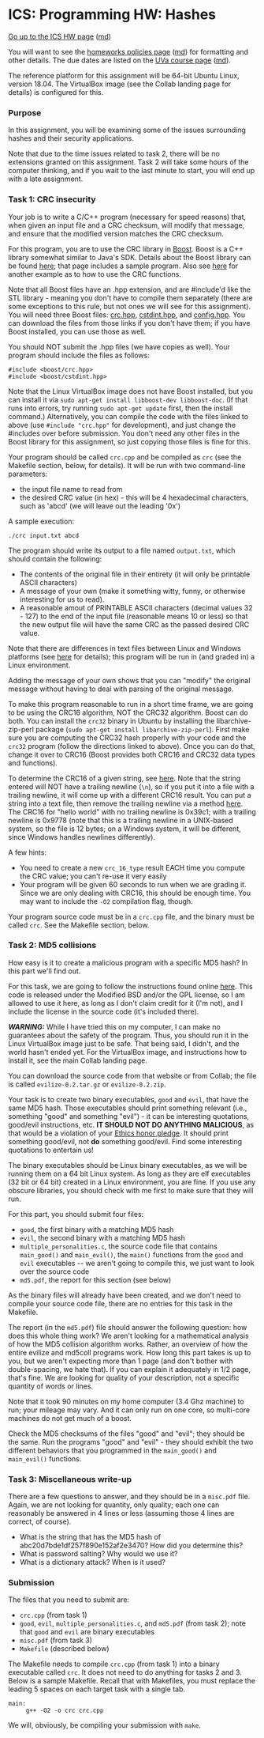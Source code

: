 ICS: Programming HW: Hashes
===========================

[Go up to the ICS HW page](index.html) ([md](index.md))

You will want to see the
[homeworks policies page](../uva/hw-policies.html)
([md](../uva/hw-policies.md)) for formatting and other details.  The
due dates are listed on the [UVa course page](../uva/index.html)
([md](../uva/index.md)).

The reference platform for this assignment will be 64-bit Ubuntu Linux, version 18.04.  The VirtualBox image (see the Collab landing page for details) is configured for this.

### Purpose

In this assignment, you will be examining some of the issues surrounding hashes and their security applications.

Note that due to the time issues related to task 2, there will be no extensions granted on this assignment.  Task 2 will take some hours of the computer thinking, and if you wait to the last minute to start, you will end up with a late assignment.


### Task 1: CRC insecurity

Your job is to write a C/C++ program (necessary for speed reasons) that, when given an input file and a CRC checksum, will modify that message, and ensure that the modified version matches the CRC checksum.

For this program, you are to use the CRC library in [Boost](https://en.wikipedia.org/wiki/Boost_(C%2B%2B_libraries)). Boost is a C++ library somewhat similar to Java's SDK.  Details about the Boost library can be found [here](http://www.boost.org/doc/libs/1_68_0/libs/crc/crc.html); that page includes a sample program.  Also see [here](http://stackoverflow.com/questions/2573726/how-to-use-boostcrc) for another example as to how to use the CRC functions.

Note that all Boost files have an .hpp extension, and are #include'd like the STL library - meaning you don't have to compile them separately (there are some exceptions to this rule, but not ones we will see for this assignment).  You will need three Boost files: [crc.hpp](http://www.boost.org/doc/libs/1_68_0/boost/crc.hpp), [cstdint.hpp](http://www.boost.org/doc/libs/1_68_0/boost/cstdint.hpp), and [config.hpp](http://www.boost.org/doc/libs/1_68_0/boost/config.hpp). You can download the files from those links if you don't have them; if you have Boost installed, you can use those as well.

You should NOT submit the .hpp files (we have copies as well).  Your program should include the files as follows:

```
#include <boost/crc.hpp>
#include <boost/cstdint.hpp>
```

Note that the Linux VirtualBox image does not have Boost installed, but you can install it via `sudo apt-get install libboost-dev libboost-doc`.  (If that runs into errors, try running `sudo apt-get update` first, then the install command.)  Alternatively, you can compile the code with the files linked to above (use `#include "crc.hpp"` for development), and just change the #includes over before submission.  You don't need any other files in the Boost library for this assignment, so just copying those files is fine for this.

Your program should be called `crc.cpp` and be compiled as `crc` (see the Makefile section, below, for details).  It will be run with two command-line parameters:

- the input file name to read from
- the desired CRC value (in hex) - this will be 4 hexadecimal characters, such as 'abcd' (we will leave out the leading '0x')

A sample execution:

```
./crc input.txt abcd
```

The program should write its output to a file named `output.txt`, which should contain the following:

- The contents of the original file in their entirety (it will only be printable ASCII characters)
- A message of your own (make it something witty, funny, or otherwise interesting for us to read).
- A reasonable amout of PRINTABLE ASCII characters (decimal values 32 - 127) to the end of the input file (reasonable means 10 or less) so that the new output file will have the same CRC as the passed desired CRC value.

Note that there are differences in text files between Linux and Windows platforms (see [here](http://en.wikipedia.org/wiki/Newline) for details); this program will be run in (and graded in) a Linux environment.

Adding the message of your own shows that you can "modify" the original message without having to deal with parsing of the original message.

To make this program reasonable to run in a short time frame, we are going to be using the CRC16 algorithm, NOT the CRC32 algorithm.  Boost can do both.  You can install the `crc32` binary in Ubuntu by installing the libarchive-zip-perl package (`sudo apt-get install libarchive-zip-perl`).  First make sure you are computing the CRC32 hash properly with your code and the `crc32` program (follow the directions linked to above).  Once you can do that, change it over to CRC16 (Boost provides both CRC16 and CRC32 data types and functions).

To determine the CRC16 of a given string, see [here](https://www.lammertbies.nl/comm/info/crc-calculation.html).  Note that the string entered will NOT have a trailing newline (`\n`), so if you put it into a file with a trailing newline, it will come up with a different CRC16 result.  You can put a string into a text file, then remove the trailing newline via a method [here](https://stackoverflow.com/questions/1654021/how-can-i-delete-a-newline-if-it-is-the-last-character-in-a-file).  The CRC16 for "hello world" with no trailing newline is 0x39c1; with a trailing newline is 0x9778 (note that this is a trailing newline in a UNIX-based system, so the file is 12 bytes; on a Windows system, it will be different, since Windows handles newlines differently).

A few hints:

- You need to create a new `crc_16_type` result EACH time you compute the CRC value; you can't re-use it very easily
- Your program will be given 60 seconds to run when we are grading it.  Since we are only dealing with CRC16, this should be enough time.  You may want to include the `-O2` compilation flag, though.

Your program source code must be in a `crc.cpp` file, and the binary must be called `crc`.  See the Makefile section, below.


### Task 2: MD5 collisions

How easy is it to create a malicious program with a specific MD5 hash?  In this part we'll find out.

For this task, we are going to follow the instructions found online [here](http://www.mscs.dal.ca/~selinger/md5collision/).  This code is released under the Modified BSD and/or the GPL license, so I am allowed to use it here, as long as I don't claim credit for it (I'm not), and I include the license in the source code (it's included there).

***WARNING:*** While I have tried this on my computer, I can make no guarantees about the safety of the program.  Thus, you should run it in the Linux VirtualBox image just to be safe.  That being said, I didn't, and the world hasn't ended yet.  For the VirtualBox image, and instructions how to install it, see the main Collab landing page.

You can download the source code from that website or from Collab; the file is called `evilize-0.2.tar.gz` or `evilize-0.2.zip`.

Your task is to create two binary executables, `good` and `evil`, that have the same MD5 hash.  Those executables should print something relevant (i.e., something "good" and something "evil") - it can be interesting quotations, good/evil instructions, etc.  __IT SHOULD NOT DO ANYTHING MALICIOUS__, as that would be a violation of your [Ethics honor pledge](../uva/ethics-pledge.pdf).  It should print something good/evil, not __do__ something good/evil.  Find some interesting quotations to entertain us!

The binary executables should be Linux binary executables, as we will be running them on a 64 bit Linux system.  As long as they are elf executables (32 bit or 64 bit) created in a Linux environment, you are fine.  If you use any obscure libraries, you should check with me first to make sure that they will run.

For this part, you should submit four files:

- `good`, the first binary with a matching MD5 hash
- `evil`, the second binary with a matching MD5 hash
- `multiple_personalities.c`, the source code file that contains `main_good()` and `main_evil()`, the `main()` functions from the `good` and `evil` executables -- we aren't going to compile this, we just want to look over the source code
- `md5.pdf`, the report for this section (see below)

As the binary files will already have been created, and we don't need to compile your source code file, there are no entries for this task in the Makefile.

The report (in the `md5.pdf`) file should answer the following question: how does this whole thing work?  We aren't looking for a mathematical analysis of how the MD5 collision algorithm works.  Rather, an overview of how the entire evilize and md5coll programs work.  How long this part takes is up to you, but we aren't expecting more than 1 page (and don't bother with double-spacing, we hate that).  If you can explain it adequately in 1/2 page, that's fine.  We are looking for quality of your description, not a specific quantity of words or lines.

Note that it took 90 minutes on my home computer (3.4 Ghz machine) to run; your mileage may vary.  And it can only run on one core, so multi-core machines do not get much of a boost.

Check the MD5 checksums of the files "good" and "evil"; they should be the same. Run the programs "good" and "evil" - they should exhibit the two different behaviors that you programmed in the `main_good()` and `main_evil()` functions.


### Task 3: Miscellaneous write-up

There are a few questions to answer, and they should be in a `misc.pdf` file.  Again, we are not looking for quantity, only quality; each one can reasonably be answered in 4 lines or less (assuming those 4 lines are correct, of course).

- What is the string that has the MD5 hash of abc20d7bde1df257f890e152af2e3470?  How did you determine this?
- What is password salting?  Why would we use it?
- What is a dictionary attack?  When is it used?


### Submission

The files that you need to submit are:

- `crc.cpp` (from task 1)
- `good`, `evil`, `multiple_personalities.c`, and `md5.pdf` (from task 2); note that `good` and `evil` are binary executables
- `misc.pdf` (from task 3)
- `Makefile` (described below)

The Makefile needs to compile `crc.cpp` (from task 1) into a binary executable called `crc`.  It does not need to do anything for tasks 2 and 3. Below is a sample Makefile.  Recall that with Makefiles, you must replace the leading 5 spaces on each target task with a single tab.

```
main:
     g++ -O2 -o crc crc.cpp
```

We will, obviously, be compiling your submission with `make`.
